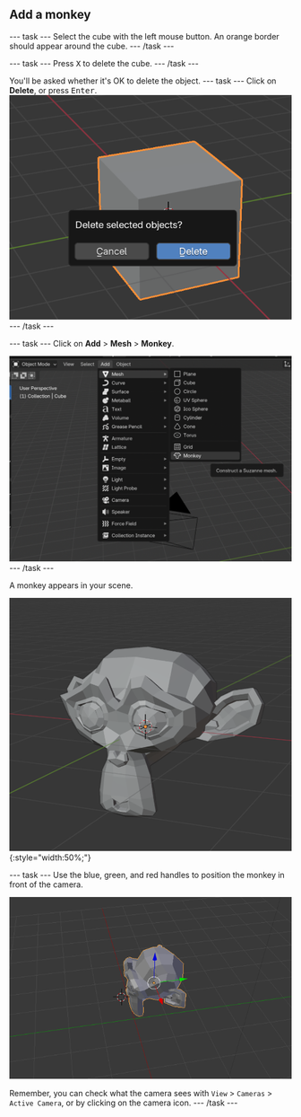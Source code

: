 ## Add a monkey

--- task ---
Select the cube with the left mouse button. An orange border should appear around the cube.
--- /task ---

--- task --- 
Press <kbd>X</kbd> to delete the cube. 
--- /task ---

You'll be asked whether it's OK to delete the object.
--- task ---
Click on **Delete**, or press <kbd>Enter</kbd>.
![A box popup asking whether you want to delete the object](images/delete-object.png)
--- /task ---

--- task ---
Click on **Add** > **Mesh** > **Monkey**.

![A dropdown menu where Add > Mesh > Monkey has been highlighted](images/select-monkey.png)
--- /task ---

A monkey appears in your scene.

![A 3d model of a monkey in grey](images/monkey-appears.png){:style="width:50%;"}

--- task ---
Use the blue, green, and red handles to position the monkey in front of the camera.

![Position the camera](images/camera-monkey.png)

Remember, you can check what the camera sees with `View` > `Cameras` > `Active Camera`, or by clicking on the camera icon.
--- /task ---